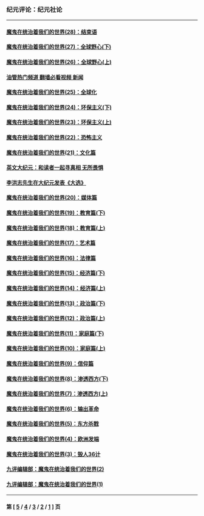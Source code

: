 ### 纪元评论：纪元社论
---
#### [魔鬼在统治着我们的世界(28)：结束语](../../pages/nsc422/n10936246.md?06220330) 
#### [魔鬼在统治着我们的世界(27)：全球野心(下)](../../pages/nsc422/n10928319.md?06220330) 
#### [魔鬼在统治着我们的世界(26)：全球野心(上)](../../pages/nsc422/n10900318.md?06220330) 
#### [油管热门频道 翻墙必看视频 新闻](ok?06220330)
#### [魔鬼在统治着我们的世界(25)：全球化](../../pages/nsc422/n10788205.md?06220330) 
#### [魔鬼在统治着我们的世界(24)：环保主义(下)](../../pages/nsc422/n10695307.md?06220330) 
#### [魔鬼在统治着我们的世界(23)：环保主义(上)](../../pages/nsc422/n10688613.md?06220330) 
#### [魔鬼在统治着我们的世界(22)：恐怖主义](../../pages/nsc422/n10614727.md?06220330) 
#### [魔鬼在统治着我们的世界(21)：文化篇](../../pages/nsc422/n10597706.md?06220330) 
#### [英文大纪元：和读者一起寻真相 无所畏惧](../../pages/nsc422/n12542027.md?06220330) 
#### [李洪志先生在大纪元发表《大选》](../../pages/nsc422/n12534746.md?06220330) 
#### [魔鬼在统治着我们的世界(20)：媒体篇](../../pages/nsc422/n10586579.md?06220330) 
#### [魔鬼在统治着我们的世界(19)：教育篇(下)](../../pages/nsc422/n10564808.md?06220330) 
#### [魔鬼在统治着我们的世界(18)：教育篇(上)](../../pages/nsc422/n10526970.md?06220330) 
#### [魔鬼在统治着我们的世界(17)：艺术篇](../../pages/nsc422/n10499093.md?06220330) 
#### [魔鬼在统治着我们的世界(16)：法律篇](../../pages/nsc422/n10485969.md?06220330) 
#### [魔鬼在统治着我们的世界(15)：经济篇(下)](../../pages/nsc422/n10469975.md?06220330) 
#### [魔鬼在统治着我们的世界(14)：经济篇(上)](../../pages/nsc422/n10457370.md?06220330) 
#### [魔鬼在统治着我们的世界(13)：政治篇(下)](../../pages/nsc422/n10448270.md?06220330) 
#### [魔鬼在统治着我们的世界(12)：政治篇(上)](../../pages/nsc422/n10444576.md?06220330) 
#### [魔鬼在统治着我们的世界(11)：家庭篇(下)](../../pages/nsc422/n10440961.md?06220330) 
#### [魔鬼在统治着我们的世界(10)：家庭篇(上)](../../pages/nsc422/n10435448.md?06220330) 
#### [魔鬼在统治着我们的世界(9)：信仰篇](../../pages/nsc422/n10432159.md?06220330) 
#### [魔鬼在统治着我们的世界(8)：渗透西方(下)](../../pages/nsc422/n10429603.md?06220330) 
#### [魔鬼在统治着我们的世界(7)：渗透西方(上)](../../pages/nsc422/n10426013.md?06220330) 
#### [魔鬼在统治着我们的世界(6)：输出革命](../../pages/nsc422/n10421536.md?06220330) 
#### [魔鬼在统治着我们的世界(5)：东方杀戮](../../pages/nsc422/n10417707.md?06220330) 
#### [魔鬼在统治着我们的世界(4)：欧洲发端](../../pages/nsc422/n10414890.md?06220330) 
#### [魔鬼在统治着我们的世界(3)：毁人36计](../../pages/nsc422/n10411583.md?06220330) 
#### [九评编辑部：魔鬼在统治着我们的世界(2)](../../pages/nsc422/n10410036.md?06220330) 
#### [九评编辑部：魔鬼在统治着我们的世界(1)](../../pages/nsc422/n10406825.md?06220330) 

---
#### 第 [ [5](./5.md?06220330) / [4](./4.md?06220330) / [3](./3.md?06220330) / [2](./2.md?06220330) / [1](./1.md?06220330) ] 页
